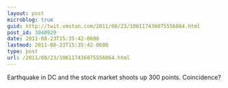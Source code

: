 ```yaml
---
layout: post
microblog: true
guid: http://twit.vmstan.com/2011/08/23/106117436075556864.html
post_id: 3040920
date: 2011-08-23T15:35:42-0600
lastmod: 2011-08-23T15:35:42-0600
type: post
url: /2011/08/23/106117436075556864.html
---
```

Earthquake in DC and the stock market shoots up 300 points. Coincidence?
